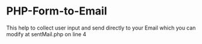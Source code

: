 # PHP-Form-to-Email
This help to collect user input and send directly to your Email which you can modify at sentMail.php on line 4
